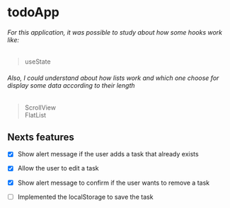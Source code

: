 # todoApp

###### For this application, it was possible to study about how some hooks work like:

> useState

###### Also, I could understand about how lists work and which one choose for display some data according to their length

> ScrollView <br>
> FlatList

## Nexts features

- [x] Show alert message if the user adds a task that already exists
- [x] Allow the user to edit a task
- [x] Show alert message to confirm if the user wants to remove a task
- [ ] Implemented the localStorage to save the task


